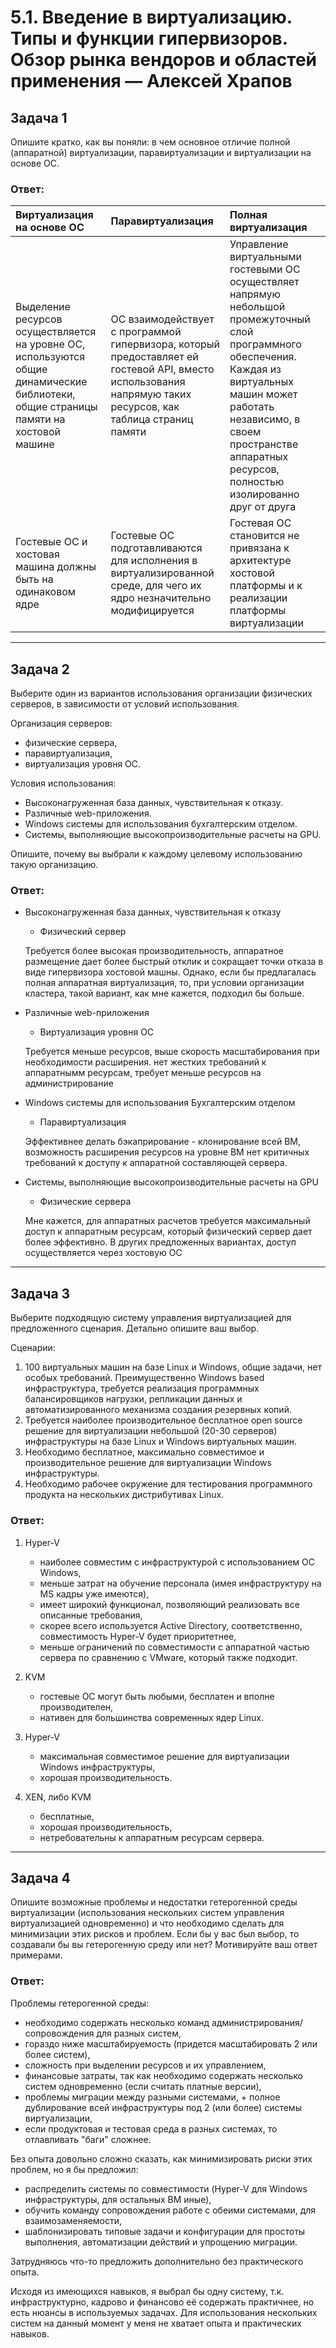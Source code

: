 # 5.1. Введение в виртуализацию. Типы и функции гипервизоров. Обзор рынка вендоров и областей применения — Алексей Храпов

## Задача 1

Опишите кратко, как вы поняли: в чем основное отличие полной (аппаратной) виртуализации, паравиртуализации и виртуализации на основе ОС.

### Ответ:
| Виртуализация на основе ОС                                                                                                            | Паравиртуализация                                                                                                                                            | Полная виртуализация                                                                                                                                                                                                                                    |
|:--------------------------------------------------------------------------------------------------------------------------------------|:-------------------------------------------------------------------------------------------------------------------------------------------------------------|:--------------------------------------------------------------------------------------------------------------------------------------------------------------------------------------------------------------------------------------------------------|
| Выделение ресурсов осуществляется на уровне ОС, используются общие динамические библиотеки, общие страницы  памяти на хостовой машине | ОС взаимодействует с программой гипервизора, который предоставляет ей гостевой API, вместо использования напрямую таких ресурсов, как таблица страниц памяти | Управление виртуальными гостевыми ОС осуществляет напрямую небольшой промежуточный слой программного обеспечения. Каждая из виртуальных машин может работать независимо, в своем пространстве аппаратных ресурсов, полностью изолированно друг от друга |
| Гостевые ОС и хостовая машина должны быть на одинаковом ядре                                                                          | Гостевые ОС подготавливаются для исполнения в виртуализированной среде, для чего их ядро незначительно модифицируется                                        | Гостевая ОС становится не привязана к архитектуре хостовой платформы и к реализации платформы виртуализации                                                                                                                                                                                                                                                        |

---
## Задача 2

Выберите один из вариантов использования организации физических серверов, в зависимости от условий использования.

Организация серверов:
- физические сервера,
- паравиртуализация,
- виртуализация уровня ОС.

Условия использования:
- Высоконагруженная база данных, чувствительная к отказу.
- Различные web-приложения.
- Windows системы для использования бухгалтерским отделом.
- Системы, выполняющие высокопроизводительные расчеты на GPU.

Опишите, почему вы выбрали к каждому целевому использованию такую организацию.

### Ответ:
 - Высоконагруженная база данных, чувствительная к отказу
   - Физический сервер

    Требуется более высокая производительность, аппаратное размещение дает более быстрый 
    отклик и сокращает точки отказа в виде гипервизора хостовой машны. Однако, если бы 
     предлагалась полная аппаратная виртуализация, то, при условии организации кластера, 
     такой вариант, как мне кажется, подходил бы больше.


 - Различные web-приложения
   - Виртуализация уровня ОС

    Требуется меньше ресурсов, выше скорость масштабирования при необходимости расширения. 
    нет жестких требований к аппаратнымм ресурсам, требует меньше ресурсов на администрирование


 - Windows системы для использования Бухгалтерским отделом
   - Паравиртуализация 
   
    Эффективнее делать бэкаприрование - клонирование всей ВМ, 
    возможность расширения ресурсов на уровне ВМ 
    нет критичных требований к доступу к аппаратной составляющей сервера.

        
 - Системы, выполняющие высокопроизводительные расчеты на GPU
   - Физические сервера 

    Мне кажется, для аппаратных расчетов требуется максимальный доступ к аппаратным 
    ресурсам, который физический сервер дает более эффективно. В других предложенных вариантах,
    доступ осуществляется через хостовую ОС
---
## Задача 3

Выберите подходящую систему управления виртуализацией для предложенного сценария. Детально опишите ваш выбор.

Сценарии:

1. 100 виртуальных машин на базе Linux и Windows, общие задачи, нет особых требований. Преимущественно Windows based инфраструктура, требуется реализация программных балансировщиков нагрузки, репликации данных и автоматизированного механизма создания резервных копий.
2. Требуется наиболее производительное бесплатное open source решение для виртуализации небольшой (20-30 серверов) инфраструктуры на базе Linux и Windows виртуальных машин.
3. Необходимо бесплатное, максимально совместимое и производительное решение для виртуализации Windows инфраструктуры.
4. Необходимо рабочее окружение для тестирования программного продукта на нескольких дистрибутивах Linux.
### Ответ:

1. Hyper-V
   - наиболее совместим с инфраструктурой с использованием ОС Windows,
   - меньше затрат на обучение персонала (имея инфраструктуру на MS кадры уже имеются),
   - имеет широкий функционал, позволяющий реализовать все описанные требования,
   - скорее всего используется Active Directory, соответственно, совместимость Hyper-V будет приоритетнее,
   - меньше ограничений по совместимости с аппаратной частью сервера по сравнению с VMware, который также подходит.
2. KVM
   - гостевые ОС могут быть любыми, бесплатен и вполне производителен,
   - нативен для большинства современных ядер Linux.
   
3. Hyper-V
   - максимальная совместимое решение для виртуализации Windows инфраструктуры,
   - хорошая производительность.
4. XEN, либо KVM
   - бесплатные,
   - хорошая производительность,
   - нетребовательны к аппаратным ресурсам сервера.
---
## Задача 4

Опишите возможные проблемы и недостатки гетерогенной среды виртуализации (использования нескольких систем управления виртуализацией одновременно) и что необходимо сделать для минимизации этих рисков и проблем. Если бы у вас был выбор, то создавали бы вы гетерогенную среду или нет? Мотивируйте ваш ответ примерами.

### Ответ:
Проблемы гетерогенной среды:
 - необходимо содержать несколько команд администрирования/сопровождения для разных систем,
 - гораздо ниже масштабируемость (придется масштабировать 2 или более систем), 
 - сложность при выделении ресурсов и их управлением,
 - финансовые затраты, так как необходимо содержать несколько систем одновременно (если считать платные версии),
 - проблемы миграции между разными системами, + полное дублирование всей инфраструктуры под 2 (или более) системы виртуализации,
 - если продуктовая и тестовая среда в разных системах, то отлавливать "баги" сложнее.
      
Без опыта довольно сложно сказать, как минимизировать риски этих проблем, но я бы предложил:
 - распределить системы по совместимости (Hyper-V для Windows инфраструктуры, для остальных ВМ иные),
 - обучить команду сопровождения работе с обеими системами, для взаимозаменяемости,
 - шаблонизировать типовые задачи и конфигурации для простоты выполнения, автоматизации действий и упрощению миграции.

Затрудняюсь что-то предложить дополнительно без практического опыта.
 
Исходя из имеющихся навыков, я выбрал бы одну систему, т.к. инфраструктурно, кадрово и финансово её содержать практичнее, 
но есть нюансы в используемых задачах. Для использования нескольких систем на данный момент у меня не хватает опыта и практических
навыков.